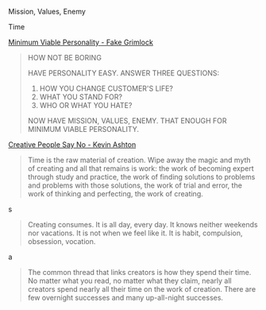 
Mission, Values, Enemy

Time


[Minimum Viable Personality - Fake Grimlock](http://avc.com/2011/09/minimum-viable-personality/)


> HOW NOT BE BORING 
> 
> HAVE PERSONALITY EASY. ANSWER THREE QUESTIONS: 
> 
> 1. HOW YOU CHANGE CUSTOMER'S LIFE?  
> 2. WHAT YOU STAND FOR? 
> 3. WHO OR WHAT YOU HATE? 
> 
> NOW HAVE MISSION, VALUES, ENEMY. THAT ENOUGH FOR MINIMUM VIABLE PERSONALITY. 



[Creative People Say No - Kevin Ashton](https://medium.com/@kevin_ashton/creative-people-say-no-bad7c34842a2)

> Time is the raw material of creation. Wipe away the magic and myth of creating and all that remains is work: the work of becoming expert through study and practice, the work of finding solutions to problems and problems with those solutions, the work of trial and error, the work of thinking and perfecting, the work of creating. 


s

> Creating consumes. It is all day, every day. It knows neither weekends nor vacations. It is not when we feel like it. It is habit, compulsion, obsession, vocation. 
 

a 

> The common thread that links creators is how they spend their time. No matter what you read, no matter what they claim, nearly all creators spend nearly all their time on the work of creation. There are few overnight successes and many up-all-night successes.